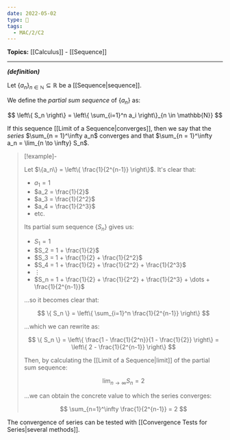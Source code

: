 ```yaml
---
date: 2022-05-02
type: 🧠
tags:
  - MAC/2/C2
---
```


**Topics:** [[Calculus]] - [[Sequence]]

---

_**(definition)**_

Let $\{a_n\}_{n \in \mathbb{N}} \subseteq \mathbb{R}$ be a [[Sequence|sequence]].

We define the _partial sum sequence_ of $\{a_n\}$ as:

$$
\left\{ S_n \right\} = \left\{ \sum_{i=1}^n a_i \right\}_{n \in \mathbb{N}}
$$

If this sequence [[Limit of a Sequence|converges]], then we say that the _series_ $\sum_{n = 1}^\infty a_n$ converges and that $\sum_{n = 1}^\infty a_n = \lim_{n \to \infty} S_n$.

> [!example]-
>
> Let $\{a_n\} = \left\{ \frac{1}{2^{n-1}} \right\}$. It's clear that:
>
> - $a_1 = 1$
> - $a_2 = \frac{1}{2}$
> - $a_3 = \frac{1}{2^2}$
> - $a_4 = \frac{1}{2^3}$
> - etc.
>
> Its partial sum sequence $\{ S_n \}$ gives us:
>
> - $S_1 = 1$
> - $S_2 = 1 + \frac{1}{2}$
> - $S_3 = 1 + \frac{1}{2} + \frac{1}{2^2}$
> - $S_4 = 1 + \frac{1}{2} + \frac{1}{2^2} + \frac{1}{2^3}$
> - $\vdots$
> - $S_n = 1 + \frac{1}{2} + \frac{1}{2^2} + \frac{1}{2^3} + \dots + \frac{1}{2^{n-1}}$
>
> …so it becomes clear that:
>
> $$
> \{ S_n \} = \left\{ \sum_{i=1}^n \frac{1}{2^{n-1}} \right\}
> $$
>
> …which we can rewrite as:
>
> $$
> \{ S_n \} = \left\{ \frac{1 - \frac{1}{2^n}}{1 - \frac{1}{2}} \right\} = \left\{ 2 - \frac{1}{2^{n-1}} \right\}
> $$
>
> Then, by calculating the [[Limit of a Sequence|limit]] of the partial sum sequence:
>
> $$
> \lim_{n \to \infty} S_n = 2
> $$
>
> …we can obtain the concrete value to which the series converges:
>
> $$
> \sum_{n=1}^\infty \frac{1}{2^{n-1}} = 2
> $$

The convergence of series can be tested with [[Convergence Tests for Series|several methods]].
